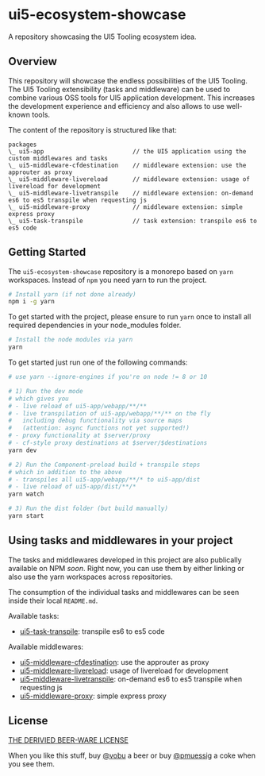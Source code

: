 # ui5-ecosystem-showcase

A repository showcasing the UI5 Tooling ecosystem idea.

## Overview

This repository will showcase the endless possibilities of the UI5 Tooling. The UI5 Tooling extensibility (tasks and middleware) can be used to combine various OSS tools for UI5 application development. This increases the development experience and efficiency and also allows to use well-known tools.

The content of the repository is structured like that:

```text
packages
\_ ui5-app                         // the UI5 application using the custom middlewares and tasks
\_ ui5-middleware-cfdestination    // middleware extension: use the approuter as proxy
\_ ui5-middleware-livereload       // middleware extension: usage of livereload for development
\_ ui5-middleware-livetranspile    // middleware extension: on-demand es6 to es5 transpile when requesting js
\_ ui5-middleware-proxy            // middleware extension: simple express proxy
\_ ui5-task-transpile              // task extension: transpile es6 to es5 code
```

## Getting Started

The `ui5-ecosystem-showcase` repository is a monorepo based on `yarn` workspaces. Instead of `npm` you need yarn to run the project.

```bash
# Install yarn (if not done already)
npm i -g yarn
```

To get started with the project, please ensure to run `yarn` once to install all required dependencies in your node_modules folder.

```bash
# Install the node modules via yarn
yarn
```

To get started just run one of the following commands:

```bash
# use yarn --ignore-engines if you're on node != 8 or 10

# 1) Run the dev mode
# which gives you 
# - live reload of ui5-app/webapp/**/**
# - live transpilation of ui5-app/webapp/**/** on the fly
#   including debug functionality via source maps
#   (attention: async functions not yet supported!)
# - proxy functionality at $server/proxy
# - cf-style proxy destinations at $server/$destinations
yarn dev

# 2) Run the Component-preload build + transpile steps
# which in addition to the above
# - transpiles all ui5-app/webapp/**/* to ui5-app/dist
# - live reload of ui5-app/dist/**/*
yarn watch

# 3) Run the dist folder (but build manually)
yarn start
```

## Using tasks and middlewares in your project

The tasks and middlewares developed in this project are also publically available on NPM *soon*. Right now, you can use them by either linking or also use the yarn workspaces across repositories.

The consumption of the individual tasks and middlewares can be seen inside their local `README.md`.

Available tasks:

* [ui5-task-transpile](packages/ui5-task-transpile/README.md): transpile es6 to es5 code

Available middlewares:

* [ui5-middleware-cfdestination](packages/ui5-middleware-cfdestination/README.md): use the approuter as proxy
* [ui5-middleware-livereload](packages/ui5-middleware-livereload/README.md): usage of livereload for development
* [ui5-middleware-livetranspile](packages/ui5-middleware-livetranspile/README.md): on-demand es6 to es5 transpile when requesting js
* [ui5-middleware-proxy](packages/ui5-middleware-proxy/README.md): simple express proxy

## License

[THE DERIVIED BEER-WARE LICENSE](LICENSE)

When you like this stuff, buy [@vobu](https://twitter.com/vobu) a beer or buy [@pmuessig](https://twitter.com/pmuessig) a coke when you see them.
